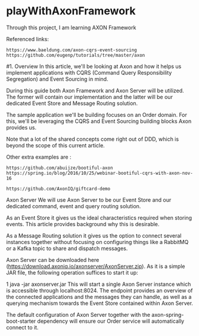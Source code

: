 # playWithAxonFramework
Through this project, I am learning AXON Framework

Referenced links:
```urls
https://www.baeldung.com/axon-cqrs-event-sourcing
https://github.com/eugenp/tutorials/tree/master/axon
```

#1. Overview
In this article, we'll be looking at Axon and how it helps us implement applications with CQRS (Command Query Responsibility Segregation) and Event Sourcing in mind.

During this guide both Axon Framework and Axon Server will be utilized. The former will contain our implementation and the latter will be our dedicated Event Store and Message Routing solution.

The sample application we'll be building focuses on an Order domain. For this, we'll be leveraging the CQRS and Event Sourcing building blocks Axon provides us.

Note that a lot of the shared concepts come right out of DDD, which is beyond the scope of this current article.


Other extra examples are :
```urls
https://github.com/abuijze/bootiful-axon
https://spring.io/blog/2016/10/25/webinar-bootiful-cqrs-with-axon-nov-16

https://github.com/AxonIQ/giftcard-demo
```
Axon Server
We will use Axon Server to be our Event Store and our dedicated command, event and query routing solution.

As an Event Store it gives us the ideal characteristics required when storing events. This article provides background why this is desirable.

As a Message Routing solution it gives us the option to connect several instances together without focusing on configuring things like a RabbitMQ or a Kafka topic to share and dispatch messages.

Axon Server can be downloaded here (https://download.axoniq.io/axonserver/AxonServer.zip). As it is a simple JAR file, the following operation suffices to start it up:

1
java -jar axonserver.jar
This will start a single Axon Server instance which is accessible through localhost:8024. The endpoint provides an overview of the connected applications and the messages they can handle, as well as a querying mechanism towards the Event Store contained within Axon Server.

The default configuration of Axon Server together with the axon-spring-boot-starter dependency will ensure our Order service will automatically connect to it.